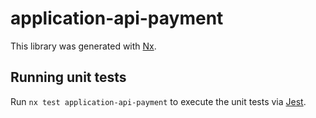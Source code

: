 # application-api-payment

This library was generated with [Nx](https://nx.dev).

## Running unit tests

Run `nx test application-api-payment` to execute the unit tests via [Jest](https://jestjs.io).
